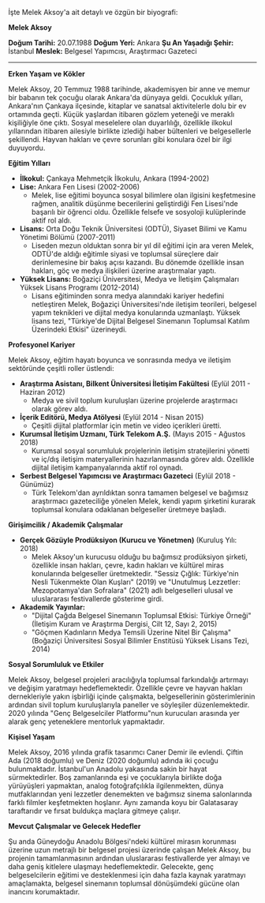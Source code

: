 İşte Melek Aksoy'a ait detaylı ve özgün bir biyografi:

**Melek Aksoy**

**Doğum Tarihi:** 20.07.1988
**Doğum Yeri:** Ankara
**Şu An Yaşadığı Şehir:** İstanbul
**Meslek:** Belgesel Yapımcısı, Araştırmacı Gazeteci

---

**Erken Yaşam ve Kökler**

Melek Aksoy, 20 Temmuz 1988 tarihinde, akademisyen bir anne ve memur bir babanın tek çocuğu olarak Ankara'da dünyaya geldi. Çocukluk yılları, Ankara'nın Çankaya ilçesinde, kitaplar ve sanatsal aktivitelerle dolu bir ev ortamında geçti. Küçük yaşlardan itibaren gözlem yeteneği ve meraklı kişiliğiyle öne çıktı. Sosyal meselelere olan duyarlılığı, özellikle ilkokul yıllarından itibaren ailesiyle birlikte izlediği haber bültenleri ve belgesellerle şekillendi. Hayvan hakları ve çevre sorunları gibi konulara özel bir ilgi duyuyordu.

**Eğitim Yılları**

*   **İlkokul:** Çankaya Mehmetçik İlkokulu, Ankara (1994-2002)
*   **Lise:** Ankara Fen Lisesi (2002-2006)
    *   Melek, lise eğitimi boyunca sosyal bilimlere olan ilgisini keşfetmesine rağmen, analitik düşünme becerilerini geliştirdiği Fen Lisesi'nde başarılı bir öğrenci oldu. Özellikle felsefe ve sosyoloji kulüplerinde aktif rol aldı.
*   **Lisans:** Orta Doğu Teknik Üniversitesi (ODTÜ), Siyaset Bilimi ve Kamu Yönetimi Bölümü (2007-2011)
    *   Liseden mezun olduktan sonra bir yıl dil eğitimi için ara veren Melek, ODTÜ'de aldığı eğitimle siyasi ve toplumsal süreçlere dair derinlemesine bir bakış açısı kazandı. Bu dönemde özellikle insan hakları, göç ve medya ilişkileri üzerine araştırmalar yaptı.
*   **Yüksek Lisans:** Boğaziçi Üniversitesi, Medya ve İletişim Çalışmaları Yüksek Lisans Programı (2012-2014)
    *   Lisans eğitiminden sonra medya alanındaki kariyer hedefini netleştiren Melek, Boğaziçi Üniversitesi'nde iletişim teorileri, belgesel yapım teknikleri ve dijital medya konularında uzmanlaştı. Yüksek lisans tezi, "Türkiye'de Dijital Belgesel Sinemanın Toplumsal Katılım Üzerindeki Etkisi" üzerineydi.

**Profesyonel Kariyer**

Melek Aksoy, eğitim hayatı boyunca ve sonrasında medya ve iletişim sektöründe çeşitli roller üstlendi:

*   **Araştırma Asistanı, Bilkent Üniversitesi İletişim Fakültesi** (Eylül 2011 - Haziran 2012)
    *   Medya ve sivil toplum kuruluşları üzerine projelerde araştırmacı olarak görev aldı.
*   **İçerik Editörü, Medya Atölyesi** (Eylül 2014 - Nisan 2015)
    *   Çeşitli dijital platformlar için metin ve video içerikleri üretti.
*   **Kurumsal İletişim Uzmanı, Türk Telekom A.Ş.** (Mayıs 2015 - Ağustos 2018)
    *   Kurumsal sosyal sorumluluk projelerinin iletişim stratejilerini yönetti ve iç/dış iletişim materyallerinin hazırlanmasında görev aldı. Özellikle dijital iletişim kampanyalarında aktif rol oynadı.
*   **Serbest Belgesel Yapımcısı ve Araştırmacı Gazeteci** (Eylül 2018 - Günümüz)
    *   Türk Telekom'dan ayrıldıktan sonra tamamen belgesel ve bağımsız araştırmacı gazeteciliğe yönelen Melek, kendi yapım şirketini kurarak toplumsal konulara odaklanan belgeseller üretmeye başladı.

**Girişimcilik / Akademik Çalışmalar**

*   **Gerçek Gözüyle Prodüksiyon (Kurucu ve Yönetmen)** (Kuruluş Yılı: 2018)
    *   Melek Aksoy'un kurucusu olduğu bu bağımsız prodüksiyon şirketi, özellikle insan hakları, çevre, kadın hakları ve kültürel miras konularında belgeseller üretmektedir. "Sessiz Çığlık: Türkiye'nin Nesli Tükenmekte Olan Kuşları" (2019) ve "Unutulmuş Lezzetler: Mezopotamya'dan Sofralara" (2021) adlı belgeselleri ulusal ve uluslararası festivallerde gösterime girdi.
*   **Akademik Yayınlar:**
    *   "Dijital Çağda Belgesel Sinemanın Toplumsal Etkisi: Türkiye Örneği" (İletişim Kuram ve Araştırma Dergisi, Cilt 12, Sayı 2, 2015)
    *   "Göçmen Kadınların Medya Temsili Üzerine Nitel Bir Çalışma" (Boğaziçi Üniversitesi Sosyal Bilimler Enstitüsü Yüksek Lisans Tezi, 2014)

**Sosyal Sorumluluk ve Etkiler**

Melek Aksoy, belgesel projeleri aracılığıyla toplumsal farkındalığı artırmayı ve değişim yaratmayı hedeflemektedir. Özellikle çevre ve hayvan hakları dernekleriyle yakın işbirliği içinde çalışmakta, belgesellerinin gösterimlerinin ardından sivil toplum kuruluşlarıyla paneller ve söyleşiler düzenlemektedir. 2020 yılında "Genç Belgeselciler Platformu"nun kurucuları arasında yer alarak genç yeteneklere mentorluk yapmaktadır.

**Kişisel Yaşam**

Melek Aksoy, 2016 yılında grafik tasarımcı Caner Demir ile evlendi. Çiftin Ada (2018 doğumlu) ve Deniz (2020 doğumlu) adında iki çocuğu bulunmaktadır. İstanbul'un Anadolu yakasında sakin bir hayat sürmektedirler. Boş zamanlarında eşi ve çocuklarıyla birlikte doğa yürüyüşleri yapmaktan, analog fotoğrafçılıkla ilgilenmekten, dünya mutfaklarından yeni lezzetler denemekten ve bağımsız sinema salonlarında farklı filmler keşfetmekten hoşlanır. Aynı zamanda koyu bir Galatasaray taraftarıdır ve fırsat buldukça maçlara gitmeye çalışır.

**Mevcut Çalışmalar ve Gelecek Hedefler**

Şu anda Güneydoğu Anadolu Bölgesi'ndeki kültürel mirasın korunması üzerine uzun metrajlı bir belgesel projesi üzerinde çalışan Melek Aksoy, bu projenin tamamlanmasının ardından uluslararası festivallerde yer almayı ve daha geniş kitlelere ulaşmayı hedeflemektedir. Gelecekte, genç belgeselcilerin eğitimi ve desteklenmesi için daha fazla kaynak yaratmayı amaçlamakta, belgesel sinemanın toplumsal dönüşümdeki gücüne olan inancını korumaktadır.